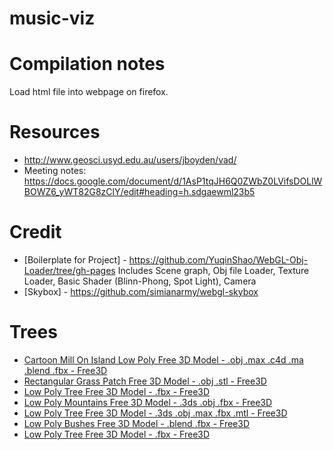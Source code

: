 # music-viz

# Compilation notes
Load html file into webpage on firefox.

# Resources

* http://www.geosci.usyd.edu.au/users/jboyden/vad/
* Meeting notes: https://docs.google.com/document/d/1AsP1tqJH6Q0ZWbZ0LVifsDOLlWBOWZ6_yWT82G8zClY/edit#heading=h.sdgaewml23b5

# Credit
- [Boilerplate for Project] - https://github.com/YuqinShao/WebGL-Obj-Loader/tree/gh-pages
Includes Scene graph, Obj file Loader, Texture Loader, Basic Shader (Blinn-Phong, Spot Light), Camera
- [Skybox] - https://github.com/simianarmy/webgl-skybox

# Trees

- [Cartoon Mill On Island Low Poly Free 3D Model - .obj .max .c4d .ma .blend .fbx - Free3D](https://free3d.com/3d-model/cartoon-mill-on-island-low-poly-25625.html)
- [Rectangular Grass Patch Free 3D Model - .obj .stl - Free3D](https://free3d.com/3d-model/-rectangular-grass-patch--205749.html)
- [Low Poly Tree Free 3D Model - .fbx - Free3D](https://free3d.com/3d-model/low-poly-tree-449895.html)
- [Low Poly Mountains Free 3D Model - .3ds .obj .fbx - Free3D](https://free3d.com/3d-model/low-poly-mountains-94652.html)
- [Low Poly Tree Free 3D Model - .3ds .obj .max .fbx .mtl - Free3D](https://free3d.com/3d-model/low-poly-tree-18385.html)
- [Low Poly Bushes Free 3D Model - .blend .fbx - Free3D](https://free3d.com/3d-model/low-poly-bushes-799736.html)
- [Low Poly Tree Free 3D Model - .fbx - Free3D](https://free3d.com/3d-model/low-poly-snowy-tree-134146.html)
